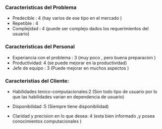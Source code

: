 ### Caracteristicas del Problema
 - Predecible : 4 (hay varios de ese tipo en el mercado ) 
 - Repetible :  4
 - Complejidad : 4 (puede ser complejo dados los requerimientos del usuario)

### Caracteristicas del Personal 
- Experiancia con el problema : 3 (muy poco , pero buena preparacion )
- Productividad: 4 (se puede mejorar en la productividad)
- Jefe de equipo : 3 (Puede mejorar en muchos aspectos )

### Caracteristias del Cliente:
 - Habilidades tenico-computacionales:2 (Son todo tipo de usuario por lo que las habilidades varian en dependencia de usuario)
 
 - Disponibilidad :5 (Siempre tiene disponibilidad) 
 - Claridad y precision en lo que desea: 4 (esta bien informado ,y posea conocimientos computacionales ) 

